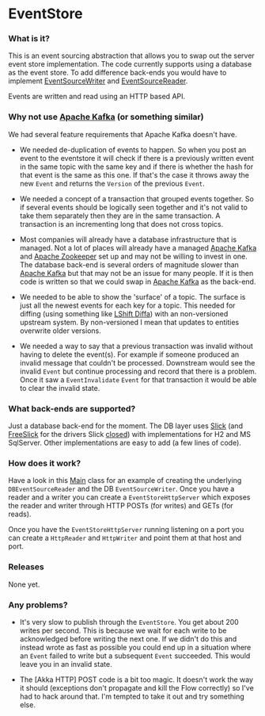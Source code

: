 
# EventStore

### What is it?

This is an event sourcing abstraction that allows you to swap out the server event store implementation. The code currently supports using a database as the event store. To add difference back-ends you would have to implement [EventSourceWriter](base/src/freetrm/eventstore/EventSourceWriter.scala) and [EventSourceReader](base/src/freetrm/eventstore/EventSourceReader.scala).

Events are written and read using an HTTP based API.

### Why not use [Apache Kafka] (or something similar)

We had several feature requirements that Apache Kafka doesn't have.

 * We needed de-duplication of events to happen. So when you post an event to the eventstore it will check if there is a previously written event in the same topic with the same key and if there is whether the hash for that event is the same as this one. If that's the case it throws away the new `Event` and returns the `Version` of the previous `Event`.
 
 * We needed a concept of a transaction that grouped events together. So if several events should be logically seen together and it's not valid to take them separately then they are in the same transaction. A transaction is an incrementing long that does not cross topics.
  
 * Most companies will already have a database infrastructure that is managed. Not a lot of places will already have a managed [Apache Kafka] and [Apache Zookeeper] set up and may not be willing to invest in one. The database back-end is several orders of magnitude slower than [Apache Kafka] but that may not be an issue for many people. If it is then code is written so that we could swap in [Apache Kafka] as the back-end.
   
 * We needed to be able to show the 'surface' of a topic. The surface is just all the newest events for each key for a topic. This needed for diffing (using something like [LShift Diffa]) with an non-versioned upstream system. By non-versioned I mean that updates to entities overwrite older versions.
 
 * We needed a way to say that a previous transaction was invalid without having to delete the event(s). For example if someone produced an invalid message that couldn't be processed. Downstream would see the invalid `Event` but continue processing and record that there is a problem. Once it saw a `EventInvalidate` `Event` for that transaction it would be able to clear the invalid state. 


### What back-ends are supported?

Just a database back-end for the moment. The DB layer uses [Slick] (and [FreeSlick] for the drivers Slick [closed](http://slick.lightbend.com/doc/2.0.0/extensions.html)) with implementations for H2 and MS SqlServer. Other implementations are easy to add (a few lines of code).

### How does it work?

Have a look in this [Main](db/src/freetrm/eventstore/db/Main.scala) class for an example of creating the underlying `DBEventSourceReader` and the DB `EventSourceWriter`. Once you have a reader and a writer you can create a `EventStoreHttpServer` which exposes the reader and writer through HTTP POSTs (for writes) and GETs (for reads).

Once you have the `EventStoreHttpServer` running listening on a port you can create a `HttpReader` and `HttpWriter` and point them at that host and port.

### Releases

None yet.

### Any problems?

* It's very slow to publish through the `EventStore`. You get about 200 writes per second. This is because we wait for each write to be acknowledged before writing the next one. If we didn't do this and instead wrote as fast as possible you could end up in a situation where an `Event` failed to write but a subsequent `Event` succeeded. This would leave you in an invalid state.

* The [Akka HTTP] POST code is a bit too magic. It doesn't work the way it should (exceptions don't propagate and kill the Flow correctly) so I've had to hack around that. I'm tempted to take it out and try something else. 


[//]: #
[Apache Kafka]: http://kafka.apache.org/
[Apache HTTP]: http://doc.akka.io/docs/akka/current/scala/http/
[Apache ZooKeeper]: http://zookeeper.apache.org/
[Slick]: http://slick.typesafe.com
[FreeSlick]: https://github.com/smootoo/freeslick
[LShift Diffa]: https://github.com/lshift/diffa
